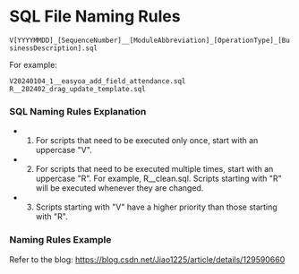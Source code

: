 # SQL File Naming Rules
`V[YYYYMMDD]_[SequenceNumber]__[ModuleAbbreviation]_[OperationType]_[BusinessDescription].sql`

For example:
```
V20240104_1__easyoa_add_field_attendance.sql
R__202402_drag_update_template.sql
```


### SQL Naming Rules Explanation
- 1. For scripts that need to be executed only once, start with an uppercase "V".
- 2. For scripts that need to be executed multiple times, start with an uppercase "R". For example, R__clean.sql. Scripts starting with "R" will be executed whenever they are changed.
- 3. Scripts starting with "V" have a higher priority than those starting with "R".

### Naming Rules Example
Refer to the blog:
https://blog.csdn.net/Jiao1225/article/details/129590660